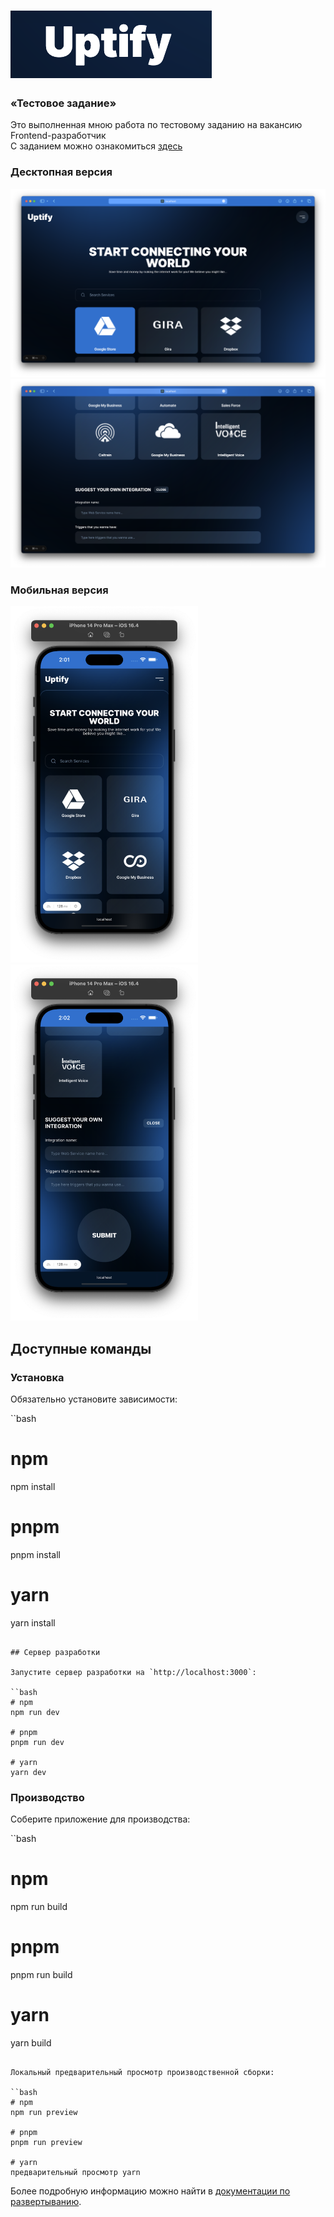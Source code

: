 # ![UPTIFY [VUE]](https://github.com/Gitaristium/uptify-vue/blob/main/public/img/git/logo.png)

### «Тестовое задание»

Это выполненная мною работа по тестовому заданию на вакансию Frontend-разработчик
\
C заданием можно ознакомиться [здесь](https://github.com/Gitaristium/uptify-vue/blob/main/public/img/git/test-job-frontend.pdf)

### Десктопная версия

![](https://github.com/Gitaristium/uptify-vue/blob/main/public/img/git/screenshot-1.png?raw=true)
![](https://github.com/Gitaristium/uptify-vue/blob/main/public/img/git/screenshot-2.png?raw=true)

### Мобильная версия

<img src="https://github.com/Gitaristium/uptify-vue/blob/main/public/img/git/screenshot-3.png?raw=true" width=300/>
<img src="https://github.com/Gitaristium/uptify-vue/blob/main/public/img/git/screenshot-4.png?raw=true" width=300/>

## Доступные команды

### Установка

Обязательно установите зависимости:

``bash

# npm

npm install

# pnpm

pnpm install

# yarn

yarn install

```

## Сервер разработки

Запустите сервер разработки на `http://localhost:3000`:

``bash
# npm
npm run dev

# pnpm
pnpm run dev

# yarn
yarn dev
```

### Производство

Соберите приложение для производства:

``bash

# npm

npm run build

# pnpm

pnpm run build

# yarn

yarn build

```

Локальный предварительный просмотр производственной сборки:

``bash
# npm
npm run preview

# pnpm
pnpm run preview

# yarn
предварительный просмотр yarn
```

Более подробную информацию можно найти в [документации по развертыванию](https://nuxt.com/docs/getting-started/deployment).
